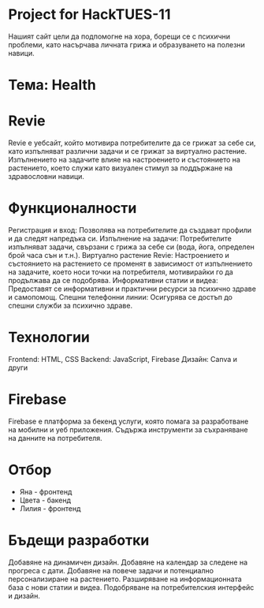 # Project for HackTUES-11

Нашият сайт цели да подпомогне на хора, борещи се с психични проблеми, като насърчава личната грижа и образуването на полезни навици.

# Тема: Health

# Revie

Revie е уебсайт, който мотивира потребителите да се грижат за себе си, като изпълняват различни задачи и се грижат за виртуално растение. Изпълнението на задачите влияе на настроението и състоянието на растението, което служи като визуален стимул за поддържане на здравословни навици. 

# Функционалности

Регистрация и вход: Позволява на потребителите да създават профили и да следят напредъка си.
Изпълнение на задачи: Потребителите изпълняват задачи, свързани с грижа за себе си (вода, йога, определен брой часа сън и т.н.).
Виртуално растение Revie: Настроението и състоянието на растението се променят в зависимост от изпълнението на задачите, което носи точки на потребителя, мотивирайки го да продължава да се подобрява.
Информативни статии и видеа: Предоставят се информативни и практични ресурси за психично здраве и самопомощ.
Спешни телефонни линии: Осигурява се достъп до спешни служби за психично здраве.

# Технологии

Frontend: HTML, CSS
Backend: JavaScript, Firebase
Дизайн: Canva и други

# Firebase

Firebasе е платформа за бекенд услуги, която помага за разработване на мобилни и уеб приложения. Съдържа инструменти за съхраняване на данните на потребителя.



# Отбор
 - Яна - фронтенд
 - Цвета - бакенд
 - Лилия - фронтенд

# Бъдещи разработки
Добавяне на динамичен дизайн.
Добавяне на календар за следене на прогреса с дати.
Добавяне на повече задачи и потенциално персонализиране на растението.
Разширяване на информационната база с нови статии и видеа.
Подобряване на потребителския интерфейс и дизайн.
